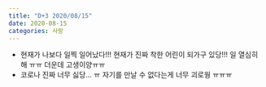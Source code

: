 ```yaml
---
title: "D+3 2020/08/15"
date: 2020-08-15
categories: 사랑
---
```

- 현재가 나보다 일찍 일어났다!!! 현재가 진짜 착한 어린이 되가구 있당!!! 일 열심히 해 ㅠㅠ 더운데 고생이양ㅠㅠ
- 코로나 진짜 너무 싫당... ㅠ 자기를 만날 수 없다는게 너무 괴로웡 ㅠㅠㅠ
